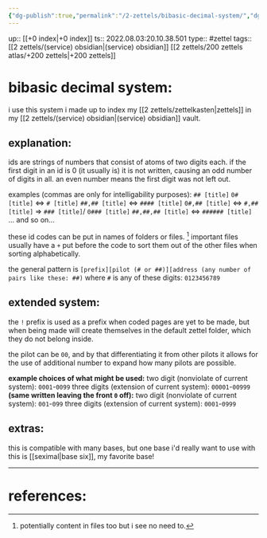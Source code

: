 ```yaml
---
{"dg-publish":true,"permalink":"/2-zettels/bibasic-decimal-system/","dgHomeLink":true,"dgPassFrontmatter":false}
---
```


up:: [[+0 index|+0 index]]
ts:: 2022.08.03:20.10.38.501
type:: #zettel
tags:: [[2 zettels/(service) obsidian|(service) obsidian]] [[2 zettels/200 zettels atlas/+200 zettels|+200 zettels]]

# bibasic decimal system:

i use this system i made up to index my [[2 zettels/zettelkasten|zettels]] in my [[2 zettels/(service) obsidian|(service) obsidian]] vault.

## explanation:

ids are strings of numbers that consist of atoms of two digits each.
if the first digit in an id is 0 (it usually is) it is not written, causing an odd number of digits in all.
an even number means the first digit was not left out.

examples (commas are only for intelligability purposes):
`## [title]`
`0# [title]` <=> `# [title]`
`##,## [title]` <=> `#### [title]`
`0#,## [title]` <=> `#,## [title]` => `### [title]`/ `0### [title]`
`##,##,## [title]` <=> `###### [title]`
... and so on...

these id codes can be put in names of folders or files. [^1]
important files usually have a `+` put before the code to sort them out of the other files when sorting alphabetically.

the general pattern is `[prefix][pilot (# or ##)][address (any number of pairs like these: ##)`
where `#` is any of these digits: `0123456789`

## extended system:

the `!` prefix is used as a prefix when coded pages are yet to be made, but when being made will create themselves in the default zettel folder, which they do not belong inside.

the pilot can be `00`, and by that differentiating it from other pilots it allows for the use of additional number to expand how many pilots are possible.

**example choices of what might be used:**
two digit  (nonviolate of current system): `0001`-`0099`
three digits (extension of current system): `00001`-`00999`
**(same written leaving the front `0` off):**
two digit  (nonviolate of current system): `001`-`099`
three digits (extension of current system): `0001`-`0999`

## extras:

this is compatible with many bases, but one base i'd really want to use with this is [[seximal|base six]], my favorite base!

---
# references:

[^1]: potentially content in files too but i see no need to.